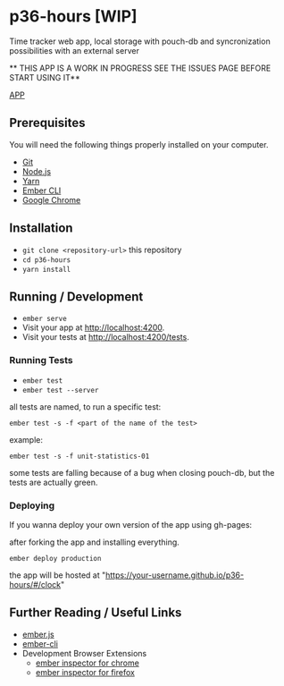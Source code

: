 # p36-hours [WIP]

Time tracker web app, local storage with pouch-db and syncronization possibilities with an external server

** THIS APP IS A WORK IN PROGRESS SEE THE ISSUES PAGE BEFORE START USING IT**

[APP](https://0000marcell.github.io/p36-hours/#/clock)

## Prerequisites

You will need the following things properly installed on your computer.

* [Git](https://git-scm.com/)
* [Node.js](https://nodejs.org/)
* [Yarn](https://yarnpkg.com/)
* [Ember CLI](https://ember-cli.com/)
* [Google Chrome](https://google.com/chrome/)

## Installation

* `git clone <repository-url>` this repository
* `cd p36-hours`
* `yarn install`

## Running / Development

* `ember serve`
* Visit your app at [http://localhost:4200](http://localhost:4200).
* Visit your tests at [http://localhost:4200/tests](http://localhost:4200/tests).

### Running Tests

* `ember test`
* `ember test --server`

all tests are named, to run a specific test:

`ember test -s -f <part of the name of the test>`

example:

`ember test -s -f unit-statistics-01`

some tests are falling because of a bug when closing pouch-db, but the tests are actually green.

### Deploying

If you wanna deploy your own version of the app using gh-pages:

after forking the app and installing everything.

`ember deploy production`

the app will be hosted at "https://your-username.github.io/p36-hours/#/clock"


## Further Reading / Useful Links

* [ember.js](https://emberjs.com/)
* [ember-cli](https://ember-cli.com/)
* Development Browser Extensions
  * [ember inspector for chrome](https://chrome.google.com/webstore/detail/ember-inspector/bmdblncegkenkacieihfhpjfppoconhi)
  * [ember inspector for firefox](https://addons.mozilla.org/en-US/firefox/addon/ember-inspector/)

